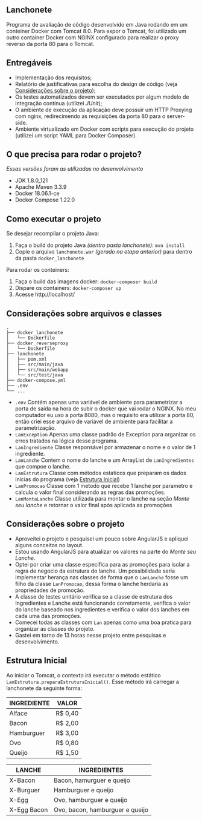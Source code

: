 Lanchonete
------------------

Programa de avaliação de código desenvolvido em Java rodando em um conteiner Docker com Tomcat 8.0. Para expor o Tomcat, foi utilizado um outro container Docker com NGINX configurado para realizar o proxy reverso da porta 80 para o Tomcat.

Entregáveis
------------------

* Implementação dos requisitos;
* Relatório de justificativas para escolha do design de código (veja [Considerações sobre o projeto](#considerações-sobre-o-projeto));
* Os testes automatizados devem ser executados por algum modelo de integração contínua (utilizei *JUnit*);
* O ambiente de execução da aplicação deve possuir um HTTP Proxying com nginx, redirecimendo as requisições da porta 80 para o server-side.
* Ambiente virtualizado em Docker com scripts para execução do projeto (utilizei um script YAML para Docker Composer).

O que precisa para rodar o projeto?
------------------
_Essas versões foram as utilizadas no desenvolvimento_

* JDK 1.8.0_121
* Apache Maven 3.3.9
* Docker 18.06.1-ce
* Docker Compose 1.22.0

Como executar o projeto
------------------

Se desejar recompilar o projeto Java:
1) Faça o build do projeto Java _(dentro pasta *lanchonete*)_: `mvn install`
2) Copie o arquivo `lanchonete.war` _(gerado na etapa anterior)_ para dentro da pasta `docker_lanchonete`

Para rodar os conteiners:
1) Faça o build das imagens docker: `docker-composer build`
2) Dispare os containers: `docker-composer up`
3) Acesse http://localhost/

Considerações sobre arquivos e classes
------------------

    .
    ├── docker_lanchonete
    │   └── Dockerfile
    ├── docker_reverseproxy
    │   └── Dockerfile
    ├── lanchonete
    │   ├── pom.xml
    │   ├── src/main/java
    │   ├── src/main/webapp
    │   └── src/test/java
    ├── docker-compose.yml
    ├── .env
    └── ...	
	

* `.env` Contém apenas uma variável de ambiente para parametrizar a porta de saída na hora de subir o docker que vai rodar o NGINX. No meu computador eu uso a porta 8080, mas o requisito era utilizar a porta 80, então criei esse arquivo de variável de ambiente para facilitar a parametrização.
* `LanException` Apenas uma classe padrão de Exception para organizar os erros tratados na lógica desse programa.
* `LanIngrediente` Classe responsável por armazenar o nome e o valor de 1 ingrediente.
* `LanLanche` Contem o nome do lanche e um ArrayList de ```LanIngredientes``` que compoe o lanche.
* `LanEstrutura` Classe com métodos estaticos que preparam os dados inicias do programa (veja [Estrutura Inicial](#estrutura-inicial))
* `LanPromocao` Classe com 1 metodo que recebe 1 lanche por parametro e calcula o valor final considerando as regras das promoções.
* `LanMontaLanche` Classe utilizada para montar o lanche na seção *Monte seu lanche* e retornar o valor final após aplicada as promoções

Considerações sobre o projeto
------------------

* Aproveitei o projeto e pesquisei um pouco sobre AngularJS e apliquei alguns conceitos no layout.
* Estou usando AngularJS para atualizar os valores na parte do *Monte seu Lanche*.
* Optei por criar uma classe especifica para as promoções para isolar a regra de negocio da estrutura do lanche. Um possibilidade seria implementar herança nas classes de forma que o `LanLanche` fosse um filho da classe `LanPromocao`, dessa forma o lanche herdaria as propriedades de promoção.
* A classe de testes unitário verifica se a classe de estrutura dos Ingredientes e Lanche está funcionando corretamente, verifica o valor do lanche baseado nos ingredientes e verifica o valor dos lanches em cada uma das promoções.
* Comecei todas as classes com `Lan` apenas como uma boa pratica para organizar as classes do projeto.
* Gastei em torno de 13 horas nesse projeto entre pesquisas e desenvolvimento.

Estrutura Inicial
------------------

Ao iniciar o Tomcat, o contexto irá executar o método estático `LanEstrutura.preparaEstruturaInicial()`. Esse método irá carregar a lanchonete da seguinte forma:

INGREDIENTE | VALOR
------------ | -------------
Alface | R$ 0,40
Bacon | R$ 2,00
Hamburguer | R$ 3,00
Ovo | R$ 0,80
Queijo | R$ 1,50

LANCHE | INGREDIENTES
------------ | -------------
X-Bacon | Bacon, hamurguer e queijo
X-Burguer | Hamburguer e queijo
X-Egg | Ovo, hamburguer e queijo
X-Egg Bacon | Ovo, bacon, hamburguer e queijo
